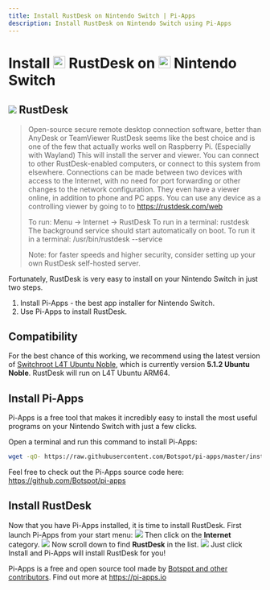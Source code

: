 ```yaml
---
title: Install RustDesk on Nintendo Switch | Pi-Apps
description: Install RustDesk on Nintendo Switch using Pi-Apps
---
```

<div class="simple-install-content content">

# Install <img src="/img/app-icons/RustDesk/icon-64.png" height=24> RustDesk on <img src=/img/other-icons/switch-icon.svg height=24> Nintendo Switch

## <img src="/img/app-icons/RustDesk/icon-64.png"> RustDesk
> Open-source secure remote desktop connection software, better than AnyDesk or TeamViewer
> RustDesk seems like the best choice and is one of the few that actually works well on Raspberry Pi. (Especially with Wayland)
> This will install the server and viewer. You can connect to other RustDesk-enabled computers, or connect to this system from elsewhere. Connections can be made between two devices with access to the Internet, with no need for port forwarding or other changes to the network configuration. 
> They even have a viewer online, in addition to phone and PC apps. You can use any device as a controlling viewer by going to to https://rustdesk.com/web
> 
> To run: Menu -> Internet -> RustDesk
> To run in a terminal: rustdesk
> The background service should start automatically on boot. To run it in a terminal: /usr/bin/rustdesk --service
> 
> Note: for faster speeds and higher security, consider setting up your own RustDesk self-hosted server.

Fortunately, RustDesk is very easy to install on your Nintendo Switch in just two steps.
1. Install Pi-Apps - the best app installer for Nintendo Switch.
2. Use Pi-Apps to install RustDesk.
</div>
<div class="simple-install-content content">

## Compatibility
For the best chance of this working, we recommend using the latest version of [Switchroot L4T Ubuntu Noble](https://wiki.switchroot.org/wiki/linux/l4t-ubuntu-noble-installation-guide), which is currently version **5.1.2 Ubuntu Noble**.
RustDesk will run on L4T Ubuntu ARM64.
</div>
<div class="simple-install-content content">

## Install Pi-Apps

Pi-Apps is a free tool that makes it incredibly easy to install the most useful programs on your Nintendo Switch with just a few clicks.

Open a terminal and run this command to install Pi-Apps:
```bash
wget -qO- https://raw.githubusercontent.com/Botspot/pi-apps/master/install | bash
```
Feel free to check out the Pi-Apps source code here: https://github.com/Botspot/pi-apps
</div>
<div class="simple-install-content content">

## Install RustDesk

Now that you have Pi-Apps installed, it is time to install RustDesk.
First launch Pi-Apps from your start menu:
<img src="/img/start-menu.png">
Then click on the <b>Internet</b> category.
<img src="/img/category-selections/Internet.png">
Now scroll down to find <b>RustDesk</b> in the list.
<img src="/img/app-icons/RustDesk/app-selection.png">
Just click Install and Pi-Apps will install RustDesk for you!
</div>
<div class="simple-install-content content">

Pi-Apps is a free and open source tool made by [Botspot and other contributors](/about/#contributors). Find out more at https://pi-apps.io
</div>
